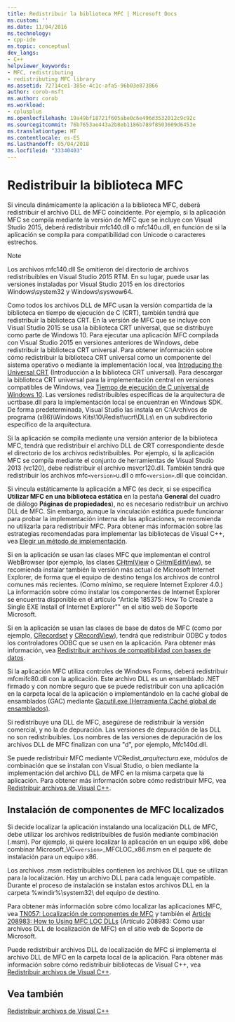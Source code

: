 ```yaml
---
title: Redistribuir la biblioteca MFC | Microsoft Docs
ms.custom: ''
ms.date: 11/04/2016
ms.technology:
- cpp-ide
ms.topic: conceptual
dev_langs:
- C++
helpviewer_keywords:
- MFC, redistributing
- redistributing MFC library
ms.assetid: 72714ce1-385e-4c1c-afa5-96b03e873866
author: corob-msft
ms.author: corob
ms.workload:
- cplusplus
ms.openlocfilehash: 19a49bf18721f605abe0c6e496d3532012c9c92c
ms.sourcegitcommit: 76b7653ae443a2b8eb1186b789f8503609d6453e
ms.translationtype: HT
ms.contentlocale: es-ES
ms.lasthandoff: 05/04/2018
ms.locfileid: "33340403"
---
```

# <a name="redistributing-the-mfc-library"></a>Redistribuir la biblioteca MFC
Si vincula dinámicamente la aplicación a la biblioteca MFC, deberá redistribuir el archivo DLL de MFC coincidente. Por ejemplo, si la aplicación MFC se compila mediante la versión de MFC que se incluye con Visual Studio 2015, deberá redistribuir mfc140.dll o mfc140u.dll, en función de si la aplicación se compila para compatibilidad con Unicode o caracteres estrechos.  
  
> [!NOTE]
>  Los archivos mfc140.dll Se omitieron del directorio de archivos redistribuibles en Visual Studio 2015 RTM. En su lugar, puede usar las versiones instaladas por Visual Studio 2015 en los directorios Windows\system32 y Windows\syswow64.  
  
 Como todos los archivos DLL de MFC usan la versión compartida de la biblioteca en tiempo de ejecución de C (CRT), también tendrá que redistribuir la biblioteca CRT. En la versión de MFC que se incluye con Visual Studio 2015 se usa la biblioteca CRT universal, que se distribuye como parte de Windows 10. Para ejecutar una aplicación MFC compilada con Visual Studio 2015 en versiones anteriores de Windows, debe redistribuir la biblioteca CRT universal. Para obtener información sobre cómo redistribuir la biblioteca CRT universal como un componente del sistema operativo o mediante la implementación local, vea [Introducing the Universal CRT](http://go.microsoft.com/fwlink/p/?linkid=617977) (Introducción a la biblioteca CRT universal). Para descargar la biblioteca CRT universal para la implementación central en versiones compatibles de Windows, vea [Tiempo de ejecución de C universal de Windows 10](http://go.microsoft.com/fwlink/p/?LinkId=619489). Las versiones redistribuibles específicas de la arquitectura de ucrtbase.dll para la implementación local se encuentran en Windows SDK. De forma predeterminada, Visual Studio las instala en C:\Archivos de programa (x86)\Windows Kits\10\Redist\ucrt\DLLs\ en un subdirectorio específico de la arquitectura.  
  
 Si la aplicación se compila mediante una versión anterior de la biblioteca MFC, tendrá que redistribuir el archivo DLL de CRT correspondiente desde el directorio de los archivos redistribuibles. Por ejemplo, si la aplicación MFC se compila mediante el conjunto de herramientas de Visual Studio 2013 (vc120), debe redistribuir el archivo msvcr120.dll. También tendrá que redistribuir los archivos mfc`<version>`u.dll o mfc`<version>`.dll que coincidan.  
  
 Si vincula estáticamente la aplicación a MFC (es decir, si se especifica **Utilizar MFC en una biblioteca estática** en la pestaña **General** del cuadro de diálogo **Páginas de propiedades**), no es necesario redistribuir un archivo DLL de MFC. Sin embargo, aunque la vinculación estática puede funcionar para probar la implementación interna de las aplicaciones, se recomienda no utilizarla para redistribuir MFC. Para obtener más información sobre las estrategias recomendadas para implementar las bibliotecas de Visual C++, vea [Elegir un método de implementación](../ide/choosing-a-deployment-method.md).  
  
 Si en la aplicación se usan las clases MFC que implementan el control WebBrowser (por ejemplo, las clases [CHtmlView](../mfc/reference/chtmlview-class.md) o [CHtmlEditView](../mfc/reference/chtmleditview-class.md)), se recomienda instalar también la versión más actual de Microsoft Internet Explorer, de forma que el equipo de destino tenga los archivos de control comunes más recientes. (Como mínimo, se requiere Internet Explorer 4.0.) La información sobre cómo instalar los componentes de Internet Explorer se encuentra disponible en el artículo "Article 185375: How To Create a Single EXE Install of Internet Explorer"" en el sitio web de Soporte Microsoft.  
  
 Si en la aplicación se usan las clases de base de datos de MFC (como por ejemplo, [CRecordset](../mfc/reference/crecordset-class.md) y [CRecordView](../mfc/reference/crecordview-class.md)), tendrá que redistribuir ODBC y todos los controladores ODBC que se usen en la aplicación. Para obtener más información, vea [Redistribuir archivos de compatibilidad con bases de datos](../ide/redistributing-database-support-files.md).  
  
 Si la aplicación MFC utiliza controles de Windows Forms, deberá redistribuir mfcmifc80.dll con la aplicación. Este archivo DLL es un ensamblado .NET firmado y con nombre seguro que se puede redistribuir con una aplicación en la carpeta local de la aplicación o implementándolo en la caché global de ensamblados (GAC) mediante [Gacutil.exe (Herramienta Caché global de ensamblados)](/dotnet/framework/tools/gacutil-exe-gac-tool).  
  
 Si redistribuye una DLL de MFC, asegúrese de redistribuir la versión comercial, y no la de depuración. Las versiones de depuración de las DLL no son redistribuibles. Los nombres de las versiones de depuración de los archivos DLL de MFC finalizan con una "d", por ejemplo, Mfc140d.dll.  
  
 Se puede redistribuir MFC mediante VCRedist_*arquitectura*.exe, módulos de combinación que se instalan con Visual Studio, o bien mediante la implementación del archivo DLL de MFC en la misma carpeta que la aplicación. Para obtener más información sobre cómo redistribuir MFC, vea [Redistribuir archivos de Visual C++](../ide/redistributing-visual-cpp-files.md).  
  
## <a name="installation-of-localized-mfc-components"></a>Instalación de componentes de MFC localizados  
 Si decide localizar la aplicación instalando una localización DLL de MFC, debe utilizar los archivos redistribuibles de fusión mediante combinación (.msm). Por ejemplo, si quiere localizar la aplicación en un equipo x86, debe combinar Microsoft_VC`<version>`_MFCLOC_x86.msm en el paquete de instalación para un equipo x86.  
  
 Los archivos .msm redistribuibles contienen los archivos DLL que se utilizan para la localización. Hay un archivo DLL para cada lenguaje compatible. Durante el proceso de instalación se instalan estos archivos DLL en la carpeta %windir%\system32\ del equipo de destino.  
  
 Para obtener más información sobre cómo localizar las aplicaciones MFC, vea [TN057: Localización de componentes de MFC](../mfc/tn057-localization-of-mfc-components.md) y también el [Article 208983: How to Using MFC LOC DLLs](http://go.microsoft.com/fwlink/p/?linkid=198025) (Artículo 208983: Cómo usar archivos DLL de localización de MFC) en el sitio web de Soporte de Microsoft.  
  
 Puede redistribuir archivos DLL de localización de MFC si implementa el archivo DLL de MFC en la carpeta local de la aplicación. Para obtener más información sobre cómo redistribuir bibliotecas de Visual C++, vea [Redistribuir archivos de Visual C++](../ide/redistributing-visual-cpp-files.md).  
  
## <a name="see-also"></a>Vea también  
 [Redistribuir archivos de Visual C++](../ide/redistributing-visual-cpp-files.md)